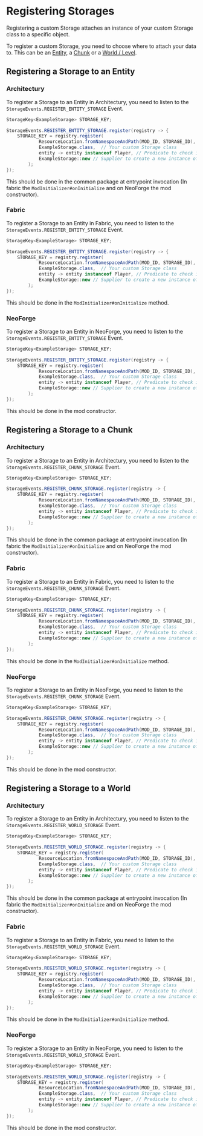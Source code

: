 # Registering Storages

Registering a custom Storage attaches an instance of your custom Storage class to a specific object.

To register a custom Storage, you need to choose where to attach your data to.
This can be an [Entity](#registering-a-storage-to-an-entity), a [Chunk](#registering-a-storage-to-a-chunk) or a [World / Level](#registering-a-storage-to-a-level).

## Registering a Storage to an Entity

### Architectury
To register a Storage to an Entity in Architectury, you need to listen to the `StorageEvents.REGISTER_ENTITY_STORAGE` Event.
```java
StorageKey<ExampleStorage> STORAGE_KEY;

StorageEvents.REGISTER_ENTITY_STORAGE.register(registry -> {
    STORAGE_KEY = registry.register(
            ResourceLocation.fromNamespaceAndPath(MOD_ID, STORAGE_ID), // Your custom Storage ID
            ExampleStorage.class,  // Your custom Storage class
            entity -> entity instanceof Player, // Predicate to check if the Storage should be attached to the Entity
            ExampleStorage::new // Supplier to create a new instance of your custom Storage
        );
});
```
This should be done in the common package at entrypoint invocation (In fabric the `ModInitializer#onInitialize` and on NeoForge the mod constructor).

### Fabric
To register a Storage to an Entity in Fabric, you need to listen to the `StorageEvents.REGISTER_ENTITY_STORAGE` Event.
```java
StorageKey<ExampleStorage> STORAGE_KEY;

StorageEvents.REGISTER_ENTITY_STORAGE.register(registry -> {
    STORAGE_KEY = registry.register(
            ResourceLocation.fromNamespaceAndPath(MOD_ID, STORAGE_ID), // Your custom Storage ID
            ExampleStorage.class,  // Your custom Storage class
            entity -> entity instanceof Player, // Predicate to check if the Storage should be attached to the Entity
            ExampleStorage::new // Supplier to create a new instance of your custom Storage
        );
});
```
This should be done in the `ModInitializer#onInitialize` method.

### NeoForge
To register a Storage to an Entity in NeoForge, you need to listen to the `StorageEvents.REGISTER_ENTITY_STORAGE` Event.
```java
StorageKey<ExampleStorage> STORAGE_KEY;

StorageEvents.REGISTER_ENTITY_STORAGE.register(registry -> {
    STORAGE_KEY = registry.register(
            ResourceLocation.fromNamespaceAndPath(MOD_ID, STORAGE_ID), // Your custom Storage ID
            ExampleStorage.class,  // Your custom Storage class
            entity -> entity instanceof Player, // Predicate to check if the Storage should be attached to the Entity
            ExampleStorage::new // Supplier to create a new instance of your custom Storage
        );
});
```
This should be done in the mod constructor.

## Registering a Storage to a Chunk

### Architectury
To register a Storage to an Entity in Architectury, you need to listen to the `StorageEvents.REGISTER_CHUNK_STORAGE` Event.
```java
StorageKey<ExampleStorage> STORAGE_KEY;

StorageEvents.REGISTER_CHUNK_STORAGE.register(registry -> {
    STORAGE_KEY = registry.register(
            ResourceLocation.fromNamespaceAndPath(MOD_ID, STORAGE_ID), // Your custom Storage ID
            ExampleStorage.class,  // Your custom Storage class
            entity -> entity instanceof Player, // Predicate to check if the Storage should be attached to the Entity
            ExampleStorage::new // Supplier to create a new instance of your custom Storage
        );
});
```
This should be done in the common package at entrypoint invocation (In fabric the `ModInitializer#onInitialize` and on NeoForge the mod constructor).

### Fabric
To register a Storage to an Entity in Fabric, you need to listen to the `StorageEvents.REGISTER_CHUNK_STORAGE` Event.
```java
StorageKey<ExampleStorage> STORAGE_KEY;

StorageEvents.REGISTER_CHUNK_STORAGE.register(registry -> {
    STORAGE_KEY = registry.register(
            ResourceLocation.fromNamespaceAndPath(MOD_ID, STORAGE_ID), // Your custom Storage ID
            ExampleStorage.class,  // Your custom Storage class
            entity -> entity instanceof Player, // Predicate to check if the Storage should be attached to the Entity
            ExampleStorage::new // Supplier to create a new instance of your custom Storage
        );
});
```
This should be done in the `ModInitializer#onInitialize` method.

### NeoForge
To register a Storage to an Entity in NeoForge, you need to listen to the `StorageEvents.REGISTER_CHUNK_STORAGE` Event.
```java
StorageKey<ExampleStorage> STORAGE_KEY;

StorageEvents.REGISTER_CHUNK_STORAGE.register(registry -> {
    STORAGE_KEY = registry.register(
            ResourceLocation.fromNamespaceAndPath(MOD_ID, STORAGE_ID), // Your custom Storage ID
            ExampleStorage.class,  // Your custom Storage class
            entity -> entity instanceof Player, // Predicate to check if the Storage should be attached to the Entity
            ExampleStorage::new // Supplier to create a new instance of your custom Storage
        );
});
```
This should be done in the mod constructor.

## Registering a Storage to a World

### Architectury
To register a Storage to an Entity in Architectury, you need to listen to the `StorageEvents.REGISTER_WORLD_STORAGE` Event.
```java
StorageKey<ExampleStorage> STORAGE_KEY;

StorageEvents.REGISTER_WORLD_STORAGE.register(registry -> {
    STORAGE_KEY = registry.register(
            ResourceLocation.fromNamespaceAndPath(MOD_ID, STORAGE_ID), // Your custom Storage ID
            ExampleStorage.class,  // Your custom Storage class
            entity -> entity instanceof Player, // Predicate to check if the Storage should be attached to the Entity
            ExampleStorage::new // Supplier to create a new instance of your custom Storage
        );
});
```
This should be done in the common package at entrypoint invocation (In fabric the `ModInitializer#onInitialize` and on NeoForge the mod constructor).

### Fabric
To register a Storage to an Entity in Fabric, you need to listen to the `StorageEvents.REGISTER_WORLD_STORAGE` Event.
```java
StorageKey<ExampleStorage> STORAGE_KEY;

StorageEvents.REGISTER_WORLD_STORAGE.register(registry -> {
    STORAGE_KEY = registry.register(
            ResourceLocation.fromNamespaceAndPath(MOD_ID, STORAGE_ID), // Your custom Storage ID
            ExampleStorage.class,  // Your custom Storage class
            entity -> entity instanceof Player, // Predicate to check if the Storage should be attached to the Entity
            ExampleStorage::new // Supplier to create a new instance of your custom Storage
        );
});
```
This should be done in the `ModInitializer#onInitialize` method.

### NeoForge
To register a Storage to an Entity in NeoForge, you need to listen to the `StorageEvents.REGISTER_WORLD_STORAGE` Event.
```java
StorageKey<ExampleStorage> STORAGE_KEY;

StorageEvents.REGISTER_WORLD_STORAGE.register(registry -> {
    STORAGE_KEY = registry.register(
            ResourceLocation.fromNamespaceAndPath(MOD_ID, STORAGE_ID), // Your custom Storage ID
            ExampleStorage.class,  // Your custom Storage class
            entity -> entity instanceof Player, // Predicate to check if the Storage should be attached to the Entity
            ExampleStorage::new // Supplier to create a new instance of your custom Storage
        );
});
```
This should be done in the mod constructor.